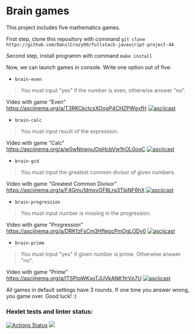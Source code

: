 # Brain games
This project includes five mathematics games.

First step, clone this repository with command
`git clone https://github.com/DanilCrazy99/fullstack-javascript-project-44`

Second step, install programm with command
`make install`

Now, we can launch games in console.
Write one option out of five:
- `brain-even` 
> You must input "yes" if the number is even, otherwise answer "no".

Video with game "Even" https://asciinema.org/a/T3RKCkctcsXOogP4CHZPWgyfH [![asciicast](https://asciinema.org/a/T3RKCkctcsXOogP4CHZPWgyfH.svg)](https://asciinema.org/a/T3RKCkctcsXOogP4CHZPWgyfH)

- `brain-calc` 
> You must input result of the expression.

Video with game "Calc" https://asciinema.org/a/w0wNinpjvJOpHcbVw1hOL0oqC [![asciicast](https://asciinema.org/a/w0wNinpjvJOpHcbVw1hOL0oqC.svg)](https://asciinema.org/a/w0wNinpjvJOpHcbVw1hOL0oqC)

- `brain-gcd` 
> You must input the greatest common divisor of given numbers.

Video with game "Greatest Common Divisor" https://asciinema.org/a/F4Gmu1dmxvGF8Lrq3TbjNF6hX [![asciicast](https://asciinema.org/a/F4Gmu1dmxvGF8Lrq3TbjNF6hX.svg)](https://asciinema.org/a/F4Gmu1dmxvGF8Lrq3TbjNF6hX)

- `brain-progression` 
> You must input number is missing in the progression.

Video with game "Progression" https://asciinema.org/a/DRKfzFsCm3HfteqcPmOgLODy0 [![asciicast](https://asciinema.org/a/DRKfzFsCm3HfteqcPmOgLODy0.svg)](https://asciinema.org/a/DRKfzFsCm3HfteqcPmOgLODy0)

- `brain-prime` 
> You must input "yes" if given number is prime. Otherwise answer "no".

Video with game "Prime" https://asciinema.org/a/lTSPIqWKxoTJUVkANK1trVp7U [![asciicast](https://asciinema.org/a/lTSPIqWKxoTJUVkANK1trVp7U.svg)](https://asciinema.org/a/lTSPIqWKxoTJUVkANK1trVp7U)

All games in default settings have 3 rounds.
If one time you answer wrong, you game over.
Good luck! :)

### Hexlet tests and linter status:
[![Actions Status](https://github.com/DanilCrazy99/fullstack-javascript-project-44/workflows/hexlet-check/badge.svg)](https://github.com/DanilCrazy99/fullstack-javascript-project-44/actions)
<a href="https://codeclimate.com/github/DanilCrazy99/fullstack-javascript-project-44/maintainability"><img src="https://api.codeclimate.com/v1/badges/909958f084b2dd127674/maintainability" /></a>
